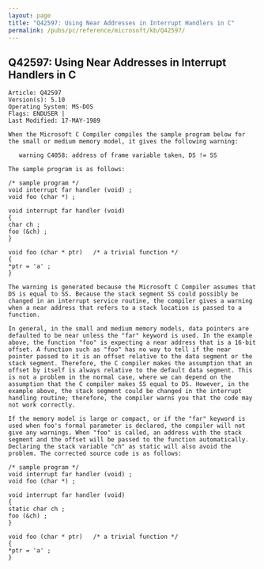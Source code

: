 ```yaml
---
layout: page
title: "Q42597: Using Near Addresses in Interrupt Handlers in C"
permalink: /pubs/pc/reference/microsoft/kb/Q42597/
---
```


## Q42597: Using Near Addresses in Interrupt Handlers in C

	Article: Q42597
	Version(s): 5.10
	Operating System: MS-DOS
	Flags: ENDUSER |
	Last Modified: 17-MAY-1989
	
	When the Microsoft C Compiler compiles the sample program below for
	the small or medium memory model, it gives the following warning:
	
	   warning C4058: address of frame variable taken, DS != SS
	
	The sample program is as follows:
	
	/* sample program */
	void interrupt far handler (void) ;
	void foo (char *) ;
	
	void interrupt far handler (void)
	{
	char ch ;
	foo (&ch) ;
	}
	
	void foo (char * ptr)   /* a trivial function */
	{
	*ptr = 'a' ;
	}
	
	The warning is generated because the Microsoft C Compiler assumes that
	DS is equal to SS. Because the stack segment SS could possibly be
	changed in an interrupt service routine, the compiler gives a warning
	when a near address that refers to a stack location is passed to a
	function.
	
	In general, in the small and medium memory models, data pointers are
	defaulted to be near unless the "far" keyword is used. In the example
	above, the function "foo" is expecting a near address that is a 16-bit
	offset. A function such as "foo" has no way to tell if the near
	pointer passed to it is an offset relative to the data segment or the
	stack segment. Therefore, the C compiler makes the assumption that an
	offset by itself is always relative to the default data segment. This
	is not a problem in the normal case, where we can depend on the
	assumption that the C compiler makes SS equal to DS. However, in the
	example above, the stack segment could be changed in the interrupt
	handling routine; therefore, the compiler warns you that the code may
	not work correctly.
	
	If the memory model is large or compact, or if the "far" keyword is
	used when foo's formal parameter is declared, the compiler will not
	give any warnings. When "foo" is called, an address with the stack
	segment and the offset will be passed to the function automatically.
	Declaring the stack variable "ch" as static will also avoid the
	problem. The corrected source code is as follows:
	
	/* sample program */
	void interrupt far handler (void) ;
	void foo (char *) ;
	
	void interrupt far handler (void)
	{
	static char ch ;
	foo (&ch) ;
	}
	
	void foo (char * ptr)   /* a trivial function */
	{
	*ptr = 'a' ;
	}
